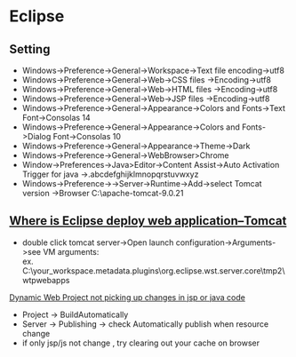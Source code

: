 Eclipse
===
Setting
---
* Windows->Preference->General->Workspace->Text file encoding->utf8
* Windows->Preference->General->Web->CSS files ->Encoding->utf8
* Windows->Preference->General->Web->HTML files ->Encoding->utf8
* Windows->Preference->General->Web->JSP files ->Encoding->utf8
* Windows->Preference->General->Appearance->Colors and Fonts->Text Font->Consolas 14  
* Windows->Preference->General->Appearance->Colors and Fonts->Dialog Font->Consolas 10  
* Windows->Preference->General->Appearance->Theme->Dark  
* Windows->Preference->General->WebBrowser>Chrome  
* Window->Preferences->Java>Editor->Content Assist->Auto Activation Trigger for java ->.abcdefghijklmnopqrstuvwxyz
* Windows->Preference->->Server->Runtime->Add->select Tomcat version ->Browser C:\apache-tomcat-9.0.21  

[Where is Eclipse deploy web application–Tomcat](https://www.mkyong.com/eclipse/where-is-eclipse-deploy-web-application-tomcat/)
---
* double click tomcat server->Open launch configuration->Arguments->see VM arguments:  
ex. C:\your_workspace\.metadata\.plugins\org.eclipse.wst.server.core\tmp2\wtpwebapps

[Dynamic Web Project not picking up changes in jsp or java code](https://stackoverflow.com/questions/6179621/eclipse-dynamic-web-project-not-picking-up-changes-in-jsp-or)
* Project -> BuildAutomatically
* Server -> Publishing -> check Automatically publish when resource change
* if only jsp/js not change , try clearing out your cache on browser
